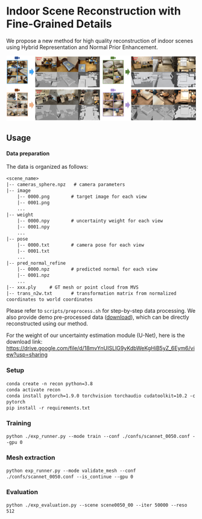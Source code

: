 # Indoor Scene Reconstruction with Fine-Grained Details
We propose a new method for high quality reconstruction of indoor scenes using Hybrid Representation and Normal Prior Enhancement.

<img src="assets/teaser.png">

## Usage

#### Data preparation
The data is organized as follows:
```
<scene_name>
|-- cameras_sphere.npz   # camera parameters
|-- image
    |-- 0000.png        # target image for each view
    |-- 0001.png
    ...
|-- weight
    |-- 0000.npy        # uncertainty weight for each view
    |-- 0001.npy
    ...
|-- pose
    |-- 0000.txt        # camera pose for each view
    |-- 0001.txt
    ...
|-- pred_normal_refine
    |-- 0000.npz        # predicted normal for each view
    |-- 0001.npz
    ...
|-- xxx.ply		# GT mesh or point cloud from MVS
|-- trans_n2w.txt       # transformation matrix from normalized coordinates to world coordinates
```
Please refer to `scripts/preprocess.sh` for step-by-step data processing. We also provide demo pre-processed data ([download](https://pan.baidu.com/s/1UBCoxkOSBmt_LLVYbeSq4A?pwd=r2rx)), which can be directly reconstructed using our method.

For the weight of our uncertainty estimation module (U-Net), here is the download link: https://drive.google.com/file/d/18mvYnUISLIG9yKdbWeKgHiB5yZ_6Eym6/view?usp=sharing

### Setup
```
conda create -n recon python=3.8
conda activate recon
conda install pytorch=1.9.0 torchvision torchaudio cudatoolkit=10.2 -c pytorch
pip install -r requirements.txt
```

### Training
```
python ./exp_runner.py --mode train --conf ./confs/scannet_0050.conf --gpu 0
```

### Mesh extraction
```
python exp_runner.py --mode validate_mesh --conf ./confs/scannet_0050.conf --is_continue --gpu 0
```

### Evaluation
```
python ./exp_evaluation.py --scene scene0050_00 --iter 50000 --reso 512
```
